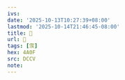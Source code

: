 ```yaml
---
ivs:
date: '2025-10-13T10:27:39+08:00'
lastmod: '2025-10-14T21:46:45-08:00'
title: 􅇞
url: 􅇞
tags: [䨏]
hex: 4A0F
src: DCCV
note:
---
```


